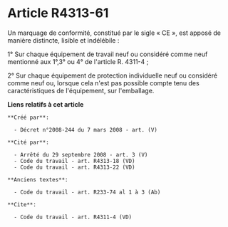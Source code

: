 # Article R4313-61

Un marquage de conformité, constitué par le sigle « CE », est apposé de manière distincte, lisible et indélébile : 

1° Sur chaque équipement de travail neuf ou considéré comme neuf mentionné aux 1°,3° ou 4° de l'article R. 4311-4 ; 

2° Sur chaque équipement de protection individuelle neuf ou considéré comme neuf ou, lorsque cela n'est pas possible compte
tenu des caractéristiques de l'équipement, sur l'emballage.

**Liens relatifs à cet article**

	**Créé par**:

	  - Décret n°2008-244 du 7 mars 2008 - art. (V)

	**Cité par**:

	  - Arrêté du 29 septembre 2008 - art. 3 (V)
	  - Code du travail - art. R4313-18 (VD)
	  - Code du travail - art. R4313-22 (VD)

	**Anciens textes**:

	  - Code du travail - art. R233-74 al 1 à 3 (Ab)

	**Cite**:

	  - Code du travail - art. R4311-4 (VD)
